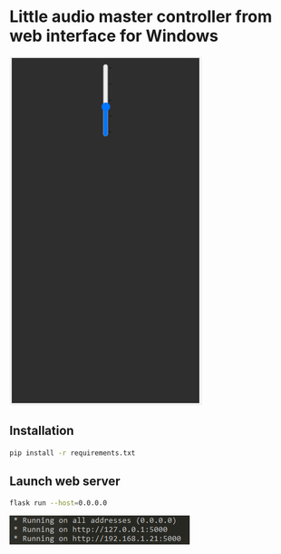 # Little audio master controller from web interface for Windows

![Master Audio Controller](assets/app.PNG)

## Installation

```bash
pip install -r requirements.txt
```

## Launch web server

```bash
flask run --host=0.0.0.0
```

![Server running on ip addresses](assets/addresses.PNG)